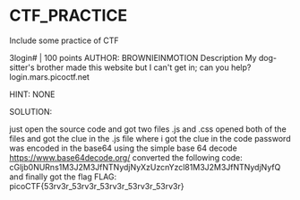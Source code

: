 # CTF_PRACTICE #
Include some practice of CTF

3login#
 | 100 points 
AUTHOR: BROWNIEINMOTION
Description
My dog-sitter's brother made this website but I can't get in; can you help?
login.mars.picoctf.net

HINT:
NONE 

SOLUTION:

just open the source code and got two files .js and .css
 opened both of the files and got the clue in the .js file where i got the clue in the code 
 password was encoded in the base64 
 using the simple base 64 decode  https://www.base64decode.org/
 converted the following code: cGljb0NURns1M3J2M3JfNTNydjNyXzUzcnYzcl81M3J2M3JfNTNydjNyfQ
and finally got the flag 
FLAG: picoCTF{53rv3r_53rv3r_53rv3r_53rv3r_53rv3r}


